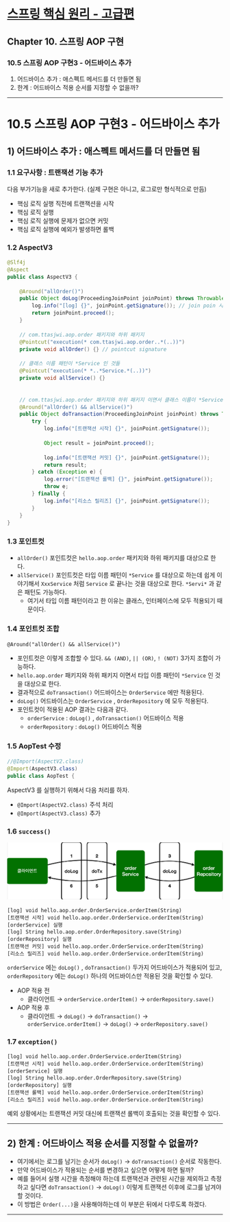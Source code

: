 # <a href = "../README.md" target="_blank">스프링 핵심 원리 - 고급편</a>
## Chapter 10. 스프링 AOP 구현
### 10.5 스프링 AOP 구현3 - 어드바이스 추가
1) 어드바이스 추가 : 애스펙트 메서드를 더 만들면 됨
2) 한계 : 어드바이스 적용 순서를 지정할 수 없을까?
---

# 10.5 스프링 AOP 구현3 - 어드바이스 추가

## 1) 어드바이스 추가 : 애스펙트 메서드를 더 만들면 됨

### 1.1 요구사항 : 트랜잭션 기능 추가
다음 부가기능을 새로 추가한다. (실제 구현은 아니고, 로그로만 형식적으로 만듬)
- 핵심 로직 실행 직전에 트랜잭션을 시작
- 핵심 로직 실행
- 핵심 로직 실행에 문제가 없으면 커밋
- 핵심 로직 실행에 예외가 발생하면 롤백

### 1.2 AspectV3
```java
@Slf4j
@Aspect
public class AspectV3 {

    @Around("allOrder()")
    public Object doLog(ProceedingJoinPoint joinPoint) throws Throwable {
        log.info("[log] {}", joinPoint.getSignature()); // join poin 시그니처
        return joinPoint.proceed();
    }

    // com.ttasjwi.aop.order 패키지와 하위 패키지
    @Pointcut("execution(* com.ttasjwi.aop.order..*(..))")
    private void allOrder() {} // pointcut signature

    // 클래스 이름 패턴이 *Service 인 것들
    @Pointcut("execution(* *..*Service.*(..))")
    private void allService() {}


    // com.ttasjwi.aop.order 패키지와 하위 패키지 이면서 클래스 이름이 *Service
    @Around("allOrder() && allService()")
    public Object doTransaction(ProceedingJoinPoint joinPoint) throws Throwable {
        try {
            log.info("[트랜잭션 시작] {}", joinPoint.getSignature());

            Object result = joinPoint.proceed();

            log.info("[트랜잭션 커밋] {}", joinPoint.getSignature());
            return result;
        } catch (Exception e) {
            log.error("[트랜잭션 롤백] {}", joinPoint.getSignature());
            throw e;
        } finally {
            log.info("[리소스 릴리즈] {}", joinPoint.getSignature());
        }
    }
}
```

### 1.3 포인트컷
- `allOrder()` 포인트컷은 `hello.aop.order` 패키지와 하위 패키지를 대상으로 한다.
- `allService()` 포인트컷은 타입 이름 패턴이 `*Service` 를 대상으로 하는데 쉽게 이야기해서
`XxxService` 처럼 `Service` 로 끝나는 것을 대상으로 한다. `*Servi*` 과 같은 패턴도 가능하다.
  - 여기서 타입 이름 패턴이라고 한 이유는 클래스, 인터페이스에 모두 적용되기 때문이다.

### 1.4 포인트컷 조합
`@Around("allOrder() && allService()")`
- 포인트컷은 이렇게 조합할 수 있다. `&& (AND)`, `|| (OR)`, `! (NOT)` 3가지 조합이 가능하다.
- `hello.aop.order` 패키지와 하위 패키지 이면서 타입 이름 패턴이 `*Service` 인 것을 대상으로 한다.
- 결과적으로 `doTransaction()` 어드바이스는 `OrderService` 에만 적용된다.
- `doLog()` 어드바이스는 `OrderService` , `OrderRepository` 에 모두 적용된다.
- 포인트컷이 적용된 AOP 결과는 다음과 같다.
  - `orderService` : `doLog()` , `doTransaction()` 어드바이스 적용
  - `orderRepository` : `doLog()` 어드바이스 적용

### 1.5 AopTest 수정
```java
//@Import(AspectV2.class)
@Import(AspectV3.class)
public class AopTest {
```
AspectV3 를 실행하기 위해서 다음 처리를 하자.
- `@Import(AspectV2.class)` 주석 처리
- `@Import(AspectV3.class)` 추가

### 1.6 `success()`
![aspect_aop2](img/aspect_aop2.png)
```shell
[log] void hello.aop.order.OrderService.orderItem(String)
[트랜잭션 시작] void hello.aop.order.OrderService.orderItem(String)
[orderService] 실행
[log] String hello.aop.order.OrderRepository.save(String)
[orderRepository] 실행
[트랜잭션 커밋] void hello.aop.order.OrderService.orderItem(String)
[리소스 릴리즈] void hello.aop.order.OrderService.orderItem(String)
```
`orderService` 에는 `doLog()` , `doTransaction()` 두가지 어드바이스가 적용되어 있고,  
`orderRepository` 에는 `doLog()` 하나의 어드바이스만 적용된 것을 확인할 수 있다.

- AOP 적용 전
  - 클라이언트 → `orderService.orderItem()` → `orderRepository.save()`
- AOP 적용 후
  - 클라이언트 → `doLog()` → `doTransaction()` → `orderService.orderItem()`
  → `doLog()` → `orderRepository.save()`


### 1.7 `exception()`
```shell
[log] void hello.aop.order.OrderService.orderItem(String)
[트랜잭션 시작] void hello.aop.order.OrderService.orderItem(String)
[orderService] 실행
[log] String hello.aop.order.OrderRepository.save(String)
[orderRepository] 실행
[트랜잭션 롤백] void hello.aop.order.OrderService.orderItem(String)
[리소스 릴리즈] void hello.aop.order.OrderService.orderItem(String)
```
예외 상황에서는 트랜잭션 커밋 대신에 트랜잭션 롤백이 호출되는 것을 확인할 수 있다.

---

## 2) 한계 : 어드바이스 적용 순서를 지정할 수 없을까?
- 여기에서는 로그를 남기는 순서가 `doLog()` → `doTransaction()` 순서로 작동한다.
- 만약 어드바이스가 적용되는 순서를 변경하고 싶으면 어떻게 하면 될까?
- 예를 들어서 실행 시간을 측정해야 하는데 트랜잭션과 관련된 시간을 제외하고 측정하고 싶다면 `doTransaction()` → `doLog()` 이렇게
트랜잭션 이후에 로그를 남겨야 할 것이다.
- 이 방법은 `Order(...)`을 사용해야하는데 이 부분은 뒤에서 다루도록 하겠다.

---
